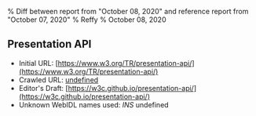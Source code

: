% Diff between report from "October 08, 2020" and reference report from "October 07, 2020"
% Reffy
% October 08, 2020

## Presentation API

- Initial URL: [https://www.w3.org/TR/presentation-api/](https://www.w3.org/TR/presentation-api/)
- Crawled URL: [undefined](undefined)
- Editor's Draft: [https://w3c.github.io/presentation-api/](https://w3c.github.io/presentation-api/)
- Unknown WebIDL names used: *INS* undefined



